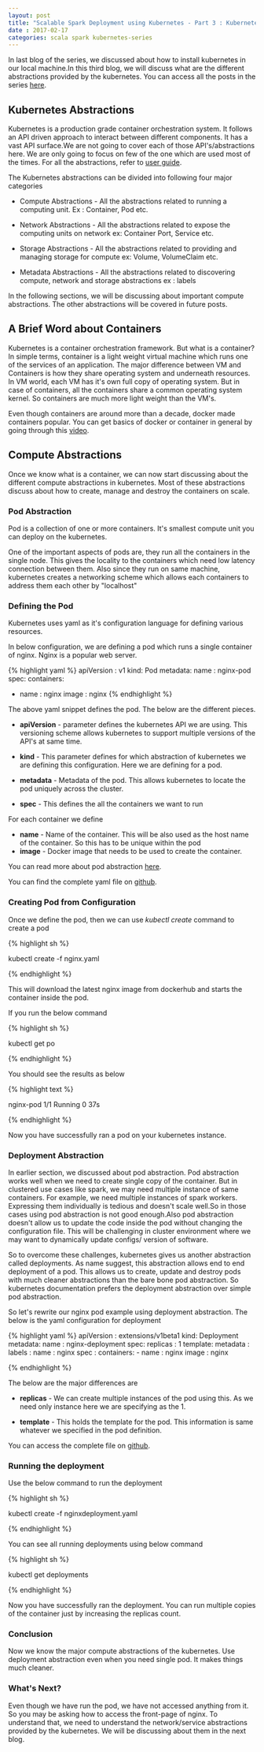```yaml
---
layout: post
title: "Scalable Spark Deployment using Kubernetes - Part 3 : Kubernetes Abstractions" 
date : 2017-02-17
categories: scala spark kubernetes-series
---
```

In last blog of the series, we discussed about how to install kubernetes in our local machine.In this third blog, we will discuss what are the different abstractions
provided by the kubernetes. You can access all the posts in the series [here](/categories/kubernetes-series).


## Kubernetes Abstractions

Kubernetes is a production grade  container orchestration system. It follows an API driven approach to interact between different components. It has a vast API surface.We are not going to cover each of those API's/abstractions here. We are only going to focus on few of the one which are used most of the times. For all the abstractions, refer to [user guide](https://kubernetes.io/docs/user-guide/).

The Kubernetes abstractions can be divided into following four major categories

* Compute Abstractions - All the abstractions related to running a computing unit. Ex : Container, Pod etc.

* Network Abstractions - All the abstractions related to expose the computing units on network ex: Container Port, Service etc.

* Storage Abstractions - All the abstractions related to providing and managing storage for compute ex: Volume, VolumeClaim etc.

* Metadata Abstractions - All the abstractions related to discovering compute, network and storage abstractions ex : labels

In the following sections, we will be discussing about important compute abstractions. The other abstractions will be covered in future posts.

## A Brief Word about Containers

Kubernetes is a container orchestration framework. But what is a container? In simple terms, container is a light weight virtual machine which runs one of the services
of an application. The major difference between VM and Containers is how they share operating system and underneath resources. In VM world, each VM has it's own full copy of operating system. But in case of containers, all the containers share a common operating system kernel. So containers are much more light weight than the VM's.

Even though containers are around more than a decade, docker made containers popular. You can get basics of docker or container in general by going through this [video](https://www.youtube.com/watch?v=Q5POuMHxW-0).

## Compute Abstractions

Once we know what is a container, we can now start discussing about the different compute abstractions in kubernetes. Most of these abstractions discuss about how to create, manage and destroy the containers on scale.

### Pod Abstraction

Pod is a collection of one or more containers. It's smallest compute unit you can deploy on the kubernetes.

One of the important aspects of pods are, they run all the containers in the single node. This gives the locality to the containers which need low latency connection between them. Also since they run on same machine, kubernetes creates a networking scheme which allows each containers to address them each other by "localhost"

### Defining the Pod

Kubernetes uses yaml as it's configuration language for defining various resources.

In below configuration, we are defining a pod which runs a single container of nginx. Nginx is a popular web server. 

{% highlight yaml %} 
apiVersion : v1
kind: Pod
metadata:
  name : nginx-pod
spec:
  containers:
   - name : nginx
     image : nginx
{% endhighlight %}
	

The above yaml snippet defines the pod. The below are the different pieces.

* **apiVersion** - parameter defines the  kubernetes API we are using. This versioning scheme allows kubernetes to support multiple versions of the API's at same time. 

* **kind** - This parameter defines for which abstraction of kubernetes we are defining this configuration. Here we are defining for a pod.

* **metadata** - Metadata of the pod. This allows kubernetes to locate the pod uniquely across the cluster.

* **spec** - This defines the all the containers we want to run

For each container we define

 * **name** - Name of the container. This will be also used as the host name of the container. So this has to be unique within the pod
 * **image** - Docker image that needs to be used to create the container.

You can read more about pod abstraction [here](https://kubernetes.io/docs/user-guide/pods/).

You can find the complete yaml file on [github](https://github.com/phatak-dev/blog/blob/master/code/KubernetesExamples/nginxpod.yaml).

### Creating Pod from Configuration

Once we define the pod, then we can use *kubectl create* command to create a pod

{% highlight sh %}

kubectl create -f nginx.yaml

{% endhighlight %}

This will download the latest nginx image from dockerhub and starts the container inside the pod.

If you run the below command 

{% highlight sh %}

kubectl get po

{% endhighlight %}

You should see the results as below 

{% highlight text %}

nginx-pod                          1/1       Running   0          37s

{% endhighlight %}

Now you have successfully ran a pod on your kubernetes instance.

### Deployment Abstraction

In earlier section, we discussed about pod abstraction. Pod abstraction works well when we need to create single copy of the container. But in clustered use cases like spark, we may need multiple instance of same containers. For example, we need multiple instances of spark workers. Expressing them individually is tedious and doesn't scale well.So in those cases using pod abstraction is not good enough.Also pod abstraction doesn't allow us to update the code inside the pod without changing the configuration file. This will be challenging in cluster environment where we may want to dynamically update configs/ version of software.

So to overcome these challenges, kubernetes gives us another abstraction called deployments. As name suggest, this abstraction allows end to end deployment of a pod. This allows us to create, update and destroy pods with much cleaner abstractions than the bare bone pod abstraction. So kubernetes documentation prefers the deployment abstraction over simple pod abstraction.

So let's rewrite our nginx pod example using deployment abstraction. The below is the yaml configuration for deployment

{% highlight yaml %}
apiVersion : extensions/v1beta1
kind: Deployment
metadata:
  name : nginx-deployment
spec:
  replicas : 1
  template:
    metadata :
     labels :
        name : nginx
    spec :
      containers:
       - name : nginx
         image : nginx

{% endhighlight %}

The below are the major differences are

 * **replicas** - We can create multiple instances of the pod using this. As we need only instance here we are specifying as the 1.

 * **template** - This holds the template for the pod. This information is same whatever we specified in the pod definition.

You can access the complete file on [github](https://github.com/phatak-dev/blog/blob/master/code/KubernetesExamples/nginxdeployment.yaml).

### Running the deployment

Use the below command to run the deployment

{% highlight sh %}

kubectl create -f nginxdeployment.yaml

{% endhighlight %}

You can see all running deployments using below command

{% highlight sh %}

kubectl get deployments 

{%  endhighlight %}

Now you have successfully ran the deployment. You can run multiple copies of the container just by increasing the replicas count.

### Conclusion
Now we know the major compute abstractions of the kubernetes. Use deployment abstraction even when you need single pod. It makes things much cleaner.

### What's Next?

Even though we have run the pod, we have not accessed  anything from it. So you may be asking how to access the front-page of nginx. To understand that, we need to understand the network/service abstractions provided by the kubernetes. We will be discussing about them in the next blog.

